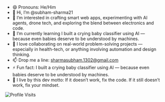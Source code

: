 - 😄 Pronouns: He/Him
- 👋 Hi, I’m @subham-sharma21
- 👀 I’m interested in crafting smart web apps, experimenting with AI agents, drone tech, and exploring the blend between electronics and code.
- 🌱 I’m currently learning I built a crying baby classifier using AI — because even babies deserve to be understood by machines.
- 💞️ I love collaborating on real-world problem-solving projects — especially in health-tech, or anything involving automation and design thinking.
- 📫 Drop me a line: sharmasubham.1302@gmail.com
- ⚡ Fun fact: I built a crying baby classifier using AI — because even babies deserve to be understood by machines.
- 🎯 I live by this dev motto: If it doesn’t work, fix the code. If it still doesn’t work, fix your mindset.

<!---
subham-sharma21/subham-sharma21 is a ✨ special ✨ repository because its `README.md` (this file) appears on your GitHub profile.
You can click the Preview link to take a look at your changes.
--->
![Profile Visits](https://img.shields.io/endpoint?url=https://yasinkalkan.com/api/githubvisitorstats/track/?user=subham-sharma21)
